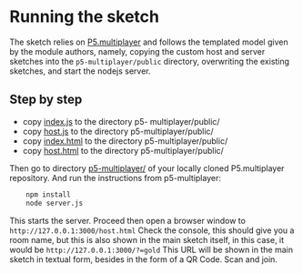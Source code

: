 # Running the sketch

The sketch relies on [P5.multiplayer](https://github.com/L05/p5.multiplayer)
and follows the templated model given by the module authors, namely, copying
the custom host and server sketches into the ```p5-multiplayer/public``` 
directory, overwriting the existing sketches, and start the nodejs server.

## Step by step

 * copy [index.js](https://github.com/luisbarrancos/generative-o-matic/blob/sdi4/P5js/networked_test/index.js) to the directory p5- multiplayer/public/
 * copy [host.js](https://github.com/luisbarrancos/generative-o-matic/blob/sdi4/P5js/networked_test/host.js) to the directory p5-multiplayer/public/
 * copy [index.html](https://github.com/luisbarrancos/generative-o-matic/blob/sdi4/P5js/networked_test/index.html) to the directory p5-multiplayer/public/
 * copy [host.html](https://github.com/luisbarrancos/generative-o-matic/blob/sdi4/P5js/networked_test/index.html) to the directory p5-multiplayer/public/

Then go to directory [p5-multiplayer/](https://github.com/L05/p5.multiplayer) of your locally cloned P5.multiplayer repository.
And run the instructions from p5-multiplayer:

```bash
    npm install
    node server.js
```

This starts the server. Proceed then open a browser window to ```http://127.0.0.1:3000/host.html```
Check the console, this should give you a room name, but this is also shown in the
main sketch itself, in this case, it would be ```http://127.0.0.1:3000/?=gold```
This URL will be shown in the main sketch in textual form, besides in the form of a QR Code.
Scan and join.


